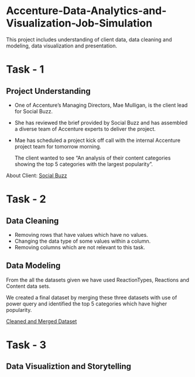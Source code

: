 # Accenture-Data-Analytics-and-Visualization-Job-Simulation
This project includes understanding of client data, data cleaning and modeling, data visualization and presentation.
# Task - 1
## Project Understanding

* One of Accenture’s Managing Directors, Mae Mulligan, is the client lead for Social Buzz.
  
* She has reviewed the brief provided by Social Buzz and has assembled a diverse team of Accenture experts to deliver the project.
  
* Mae has scheduled a project kick off call with the internal Accenture project team for tomorrow morning.

  The client wanted to see “An analysis of their content categories showing the top 5 categories with the largest popularity”.

  
About Client: [Social Buzz](https://github.com/Josephmathew882/Accenture-Data-Analytics-and-Visualization-Job-Simulation/blob/main/Data_Analytics%20Client%20Brief%20(1).pdf)

# Task - 2
## Data Cleaning 

* Removing rows that have values which have no values.
* Changing the data type of some values within a column.
* Removing columns which are not relevant to this task.
  
## Data Modeling
 From the all the datasets given we have used ReactionTypes, Reactions and Content data sets.
 
 We created a final dataset by merging these three datasets with use of power query and identified the top 5 categories which have higher popularity.

  [Cleaned and Merged Dataset](https://github.com/Josephmathew882/Accenture-Data-Analytics-and-Visualization-Job-Simulation/blob/main/Cleaned%20Data%20%20with%20Top%205%20Categories.xlsx)

  # Task - 3
## Data Visualiztion and Storytelling 


